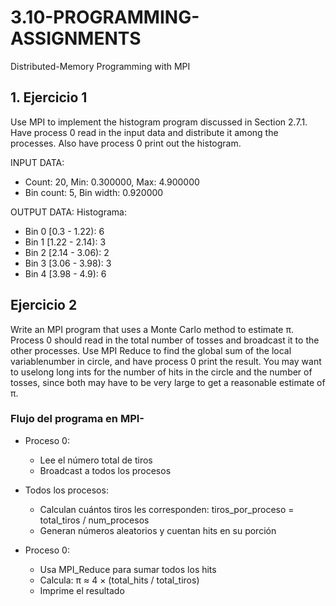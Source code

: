 # 3.10-PROGRAMMING-ASSIGNMENTS
Distributed-Memory Programming with MPI

## 1. Ejercicio 1

Use MPI to implement the histogram program discussed in Section 2.7.1. Have
process 0 read in the input data and distribute it among the processes. Also have
process 0 print out the histogram.


INPUT DATA:
- Count: 20, Min: 0.300000, Max: 4.900000
- Bin count: 5, Bin width: 0.920000

OUTPUT DATA:
Histograma:
- Bin 0 [0.3 - 1.22): 6
- Bin 1 [1.22 - 2.14): 3
- Bin 2 [2.14 - 3.06): 2
- Bin 3 [3.06 - 3.98): 3
- Bin 4 [3.98 - 4.9): 6


## Ejercicio 2
Write an MPI program that uses a Monte Carlo method to estimate π.
Process 0 should read in the total number of tosses and broadcast it to the
other processes. Use MPI Reduce to find the global sum of the local variablenumber in circle, and have process 0 print the result. You may want to uselong long ints for the number of hits in the circle and the number of tosses,
since both may have to be very large to get a reasonable estimate of π.

### Flujo del programa en MPI-

- Proceso 0:
    - Lee el número total de tiros
    - Broadcast a todos los procesos
    
- Todos los procesos:
    - Calculan cuántos tiros les corresponden: tiros_por_proceso = total_tiros / num_procesos
    - Generan números aleatorios y cuentan hits en su porción
    
- Proceso 0:
    - Usa MPI_Reduce para sumar todos los hits
    - Calcula: π ≈ 4 × (total_hits / total_tiros)
    - Imprime el resultado
